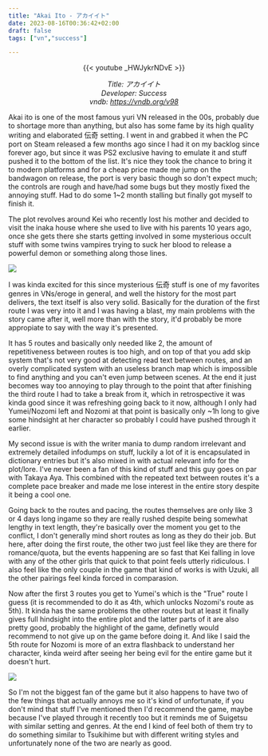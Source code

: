 ```yaml
---
title: "Akai Ito - アカイイト"
date: 2023-08-16T00:36:42+02:00
draft: false
tags: ["vn","success"]

---
```


<center>

{{< youtube _HWJykrNDvE >}}

*Title: アカイイト<br/>
Developer: Success<br/>
vndb: https://vndb.org/v98*

</center>

Akai ito is one of the most famous yuri VN released in the 00s, probably due to shortage more than anything, but also has some fame by its high quality writing and elaborated 伝奇 setting.
I went in and grabbed it when the PC port on Steam released a few months ago since I had it on my backlog since forever ago, but since it was PS2 exclusive having to emulate it and stuff pushed it to the bottom of the list. It's nice they took the chance to bring it to modern platforms and for a cheap price made me jump on the bandwagon on release, the port is very basic though so don't expect much; the controls are rough and have/had some bugs but they mostly fixed the annoying stuff. Had to do some 1~2 month stalling but finally got myself to finish it.

<!--more-->

The plot revolves around Kei who recently lost his mother and decided to visit the inaka house where she used to live with his parents 10 years ago, once she gets there she starts getting involved in some mysterious occult stuff with some twins vampires trying to suck her blood to release a powerful demon or something along those lines.

![](/images/akaiito/1.png)

I was kinda excited for this since mysterious 伝奇 stuff is one of my favorites genres in VNs/eroge in general, and well the history for the most part delivers, the text itself is also very solid. Basically for the duration of the first route I was very into it and I was having a blast, my main problems with the story came after it, well more than with the story, it'd probably be more appropiate to say with the way it's presented.

It has 5 routes and basically only needed like 2, the amount of repetitiveness between routes is too high, and on top of that you add skip system that's not very good at detecting read text between routes, and an overly complicated system with an useless branch map which is impossible to find anything and you can't even jump between scenes.
At the end it just becomes way too annoying to play through to the point that after finishing the third route I had to take a break from it, which in retrospective it was kinda good since it was refreshing going back to it now, although I only had Yumei/Nozomi left and Nozomi at that point is basically only ~1h long to give some hindsight at her character so probably I could have pushed through it earlier.

My second issue is with the writer mania to dump random irrelevant and extremely detailed infodumps on stuff, luckily a lot of it is encapsulated in dictionary entries but it's also mixed in with actual relevant info for the plot/lore. I've never been a fan of this kind of stuff and this guy goes on par with Takaya Aya. This combined with the repeated text between routes it's a complete pace breaker and made me lose interest in the entire story despite it being a cool one.

Going back to the routes and pacing, the routes themselves are only like 3 or 4 days long ingame so they are really rushed despite being somewhat lengthy in text length, they're basically over the moment you get to the conflict, I don't generally mind short routes as long as they do their job. But here, after doing the first route, the other two just feel like they are there for romance/quota, but the events happening are so fast that Kei falling in love with any of the other girls that quick to that point feels utterly ridiculous. I also feel like the only couple in the game that kind of works is with Uzuki, all the other pairings feel kinda forced in comparasion.

Now after the first 3 routes you get to Yumei's which is the "True" route I guess (it is recommended to do it as 4th, which unlocks Nozomi's route as 5th). It kinda has the same problems the other routes but at least it finally gives full hindsight into the entire plot and the latter parts of it are also pretty good, probably the highlight of the game, definetly would recommend to not give up on the game before doing it. And like I said the 5th route for Nozomi is more of an extra flashback to understand her character, kinda weird after seeing her being evil for the entire game but it doesn't hurt.

![](/images/akaiito/2.png)

So I'm not the biggest fan of the game but it also happens to have two of the few things that actually annoys me so it's kind of unfortunate, if you don't mind that stuff I've mentioned then I'd recommend the game, maybe because I've played through it recently too but it reminds me of Suigetsu with similar setting and genres. At the end I kind of feel both of them try to do something similar to Tsukihime but with different writing styles and unfortunately none of the two are nearly as good.
